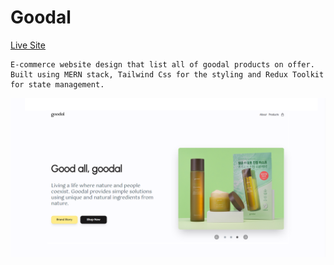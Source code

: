 # Goodal

[Live Site](https://good-goodal.netlify.app/)

```
E-commerce website design that list all of goodal products on offer. Built using MERN stack, Tailwind Css for the styling and Redux Toolkit for state management.
```

![Goodal](https://github.com/yusof29/goodal/blob/ef54525ccace887569fbacb361f6dd870a1bf761/src/assets/readme/goodal.png "Goodal")
